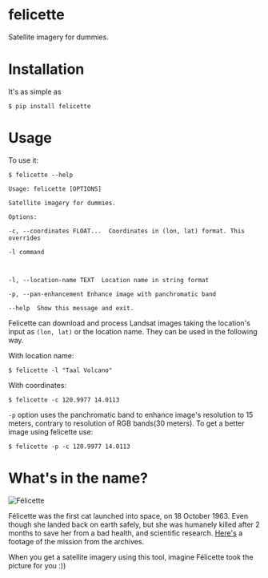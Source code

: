 
# felicette

Satellite imagery for dummies.


# Installation

It's as simple as

    $ pip install felicette


# Usage

To use it:

    $ felicette --help

```
Usage: felicette [OPTIONS]

Satellite imagery for dummies.

Options:

-c, --coordinates FLOAT...  Coordinates in (lon, lat) format. This overrides

-l command

  

-l, --location-name TEXT  Location name in string format

-p, --pan-enhancement Enhance image with panchromatic band

--help  Show this message and exit.

```

Felicette can download and process Landsat images taking the location's input as `(lon, lat)` or the location name. They can be used in the following way.

With location name:

	$ felicette -l "Taal Volcano"

With coordinates:

	$ felicette -c 120.9977 14.0113

`-p` option uses the panchromatic band to enhance image's resolution to 15 meters, contrary to resolution of RGB bands(30 meters). 
To get a better image using felicette use:

	$ felicette -p -c 120.9977 14.0113

# What's in the name?


![Félicette](https://i.imgur.com/q4G5ThZ.jpg)


Félicette was the first cat launched into space, on 18 October 1963. Even though she landed back on earth safely, but she was humanely killed after 2 months to save her from a bad health, and scientific research. [Here's](https://www.youtube.com/watch?v=v-tpmvGRoyw) a footage of the mission from the archives.

When you get a satellite imagery using this tool, imagine Félicette took the picture for you :)) 
